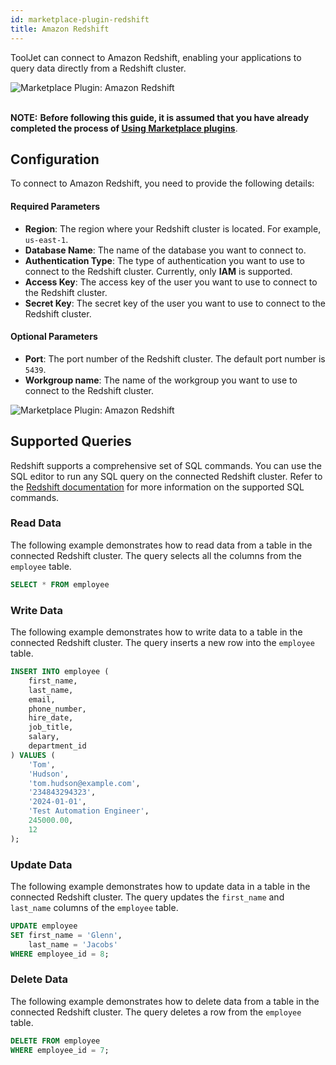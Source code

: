 ```yaml
---
id: marketplace-plugin-redshift
title: Amazon Redshift
---
```


ToolJet can connect to Amazon Redshift, enabling your applications to query data directly from a Redshift cluster.


<div style={{textAlign: 'center'}}>
    <img style={{ border:'0', marginBottom:'15px', borderRadius:'5px', boxShadow: '0px 1px 3px rgba(0, 0, 0, 0.2)' }} className="screenshot-full" src="/img/marketplace/plugins/redshift/install.gif" alt="Marketplace Plugin: Amazon Redshift" />
</div>

<br/>

**NOTE:** **Before following this guide, it is assumed that you have already completed the process of [Using Marketplace plugins](/docs/marketplace/marketplace-overview#using-marketplace-plugins)**.

## Configuration

To connect to Amazon Redshift, you need to provide the following details:

#### Required Parameters

- **Region**: The region where your Redshift cluster is located. For example, `us-east-1`.
- **Database Name**: The name of the database you want to connect to. 
- **Authentication Type**: The type of authentication you want to use to connect to the Redshift cluster. Currently, only **IAM** is supported.
- **Access Key**: The access key of the user you want to use to connect to the Redshift cluster. 
- **Secret Key**: The secret key of the user you want to use to connect to the Redshift cluster.

#### Optional Parameters

- **Port**: The port number of the Redshift cluster. The default port number is `5439`.
- **Workgroup name**: The name of the workgroup you want to use to connect to the Redshift cluster.

<div style={{textAlign: 'center'}}>
    <img style={{ border:'0', marginBottom:'15px', borderRadius:'5px', boxShadow: '0px 1px 3px rgba(0, 0, 0, 0.2)' }} className="screenshot-full" src="/img/marketplace/plugins/redshift/creds.png" alt="Marketplace Plugin: Amazon Redshift" />
</div>

## Supported Queries

Redshift supports a comprehensive set of SQL commands. You can use the SQL editor to run any SQL query on the connected Redshift cluster. Refer to the [Redshift documentation](https://docs.aws.amazon.com/redshift/latest/dg/c_SQL_commands.html) for more information on the supported SQL commands.

### Read Data 

The following example demonstrates how to read data from a table in the connected Redshift cluster. The query selects all the columns from the `employee` table.

```sql
SELECT * FROM employee 
```

### Write Data 

The following example demonstrates how to write data to a table in the connected Redshift cluster. The query inserts a new row into the `employee` table.

```sql
INSERT INTO employee (
    first_name,
    last_name,
    email,
    phone_number,
    hire_date,
    job_title,
    salary,
    department_id
) VALUES ( 
    'Tom', 
    'Hudson', 
    'tom.hudson@example.com', 
    '234843294323', 
    '2024-01-01', 
    'Test Automation Engineer', 
    245000.00, 
    12
);
```

### Update Data 

The following example demonstrates how to update data in a table in the connected Redshift cluster. The query updates the `first_name` and `last_name` columns of the `employee` table.

```sql
UPDATE employee
SET first_name = 'Glenn',
    last_name = 'Jacobs'
WHERE employee_id = 8;
```

### Delete Data

The following example demonstrates how to delete data from a table in the connected Redshift cluster. The query deletes a row from the `employee` table.

```sql
DELETE FROM employee
WHERE employee_id = 7;
```



